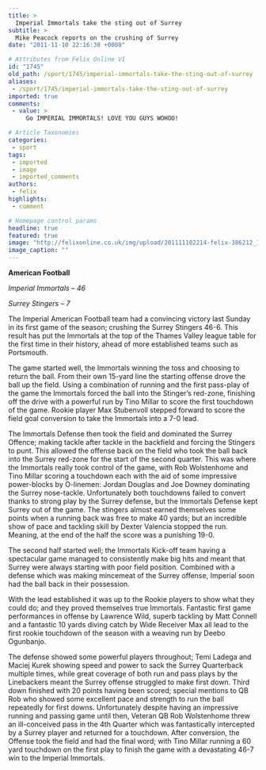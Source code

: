 ```yaml
---
title: >
  Imperial Immortals take the sting out of Surrey
subtitle: >
  Mike Peacock reports on the crushing of Surrey
date: "2011-11-10 22:16:30 +0000"

# Attributes from Felix Online V1
id: "1745"
old_path: /sport/1745/imperial-immortals-take-the-sting-out-of-surrey
aliases:
 - /sport/1745/imperial-immortals-take-the-sting-out-of-surrey
imported: true
comments:
 - value: >
     Go IMPERIAL IMMORTALS! LOVE YOU GUYS WOHOO!

# Article Taxonomies
categories:
 - sport
tags:
 - imported
 - image
 - imported_comments
authors:
 - felix
highlights:
 - comment

# Homepage control params
headline: true
featured: true
image: "http://felixonline.co.uk/img/upload/201111102214-felix-386212_10150351591449094_502249093_8258468_1637076461_n.jpg"
image_caption: ""
---
```


__American Football__

_Imperial Immortals – 46_

_Surrey Stingers – 7_

The Imperial American Football team had a convincing victory last Sunday in its first game of the season; crushing the Surrey Stingers 46-6. This result has put the Immortals at the top of the Thames Valley league table for the first time in their history, ahead of more established teams such as Portsmouth.

The game started well, the Immortals winning the toss and choosing to return the ball. From their own 15-yard line the starting offense drove the ball up the field. Using a combination of running and the first pass-play of the game the Immortals forced the ball into the Stinger’s red-zone, finishing off the drive with a powerful run by Tino Millar to score the first touchdown of the game. Rookie player Max Stubenvoll stepped forward to score the field goal conversion to take the Immortals into a 7-0 lead.

The Immortals Defense then took the field and dominated the Surrey Offence; making tackle after tackle in the backfield and forcing the Stingers to punt. This allowed the offense back on the field who took the ball back into the Surrey red-zone for the start of the second quarter. This was where the Immortals really took control of the game, with Rob Wolstenhome and Tino Millar scoring a touchdown each with the aid of some impressive power-blocks by O-linemen: Jordan Douglas and Joe Downey dominating the Surrey nose-tackle. Unfortunately both touchdowns failed to convert thanks to strong play by the Surrey defense, but the Immortals Defense kept Surrey out of the game. The stingers almost earned themselves some points when a running back was free to make 40 yards; but an incredible show of pace and tackling skill by Dexter Valencia stopped the run. Meaning, at the end of the half the score was a punishing 19-0.

The second half started well; the Immortals Kick-off team having a spectacular game managed to consistently make big hits and meant that Surrey were always starting with poor field position. Combined with a defense which was making mincemeat of the Surrey offense, Imperial soon had the ball back in their possession.

With the lead established it was up to the Rookie players to show what they could do; and they proved themselves true Immortals. Fantastic first game performances in offense by Lawrence Wild, superb tackling by Matt Connell and a fantastic 10 yards diving catch by Wide Receiver Max all lead to the first rookie touchdown of the season with a weaving run by Deebo Ogunbanjo.

The defense showed some powerful players throughout; Temi Ladega and Maciej Kurek showing speed and power to sack the Surrey Quarterback multiple times, while great coverage of both run and pass plays by the Linebackers meant the Surrey offense struggled to make first down. Third down finished with 20 points having been scored; special mentions to QB Rob who showed some excellent pace and strength to run the ball repeatedly for first downs. Unfortunately despite having an impressive running and passing game until then, Veteran QB Rob Wolstenhome threw an ill-conceived pass in the 4th Quarter which was fantastically intercepted by a Surrey player and returned for a touchdown. After conversion, the Offense took the field and had the final word; with Tino Millar running a 60 yard touchdown on the first play to finish the game with a devastating 46-7 win to the Imperial Immortals.
